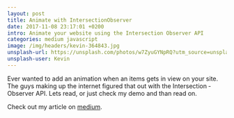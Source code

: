 ```yaml
---
layout: post
title: Animate with Intersection­Observer
date: 2017-11-08 23:17:01 +0200
intro: Animate your website using the Intersection ­Observer API 
categories: medium javascript
image: /img/headers/kevin-364843.jpg
unsplash-url: https://unsplash.com/photos/w7ZyuGYNpRQ?utm_source=unsplash&utm_medium=referral&utm_content=creditCopyText
unsplash-user: Kevin
---
```

Ever wanted to add an animation when an items gets in view on your site. The guys making up the internet figured that out with the Intersection ­Observer API. Lets read, or just check my demo and than read on.

Check out my article on [medium][animate-with-intersection-observer].

[animate-with-intersection-observer]: https://medium.com/@disjfa/animate-with-intersection-observer-f12c50d9544d
